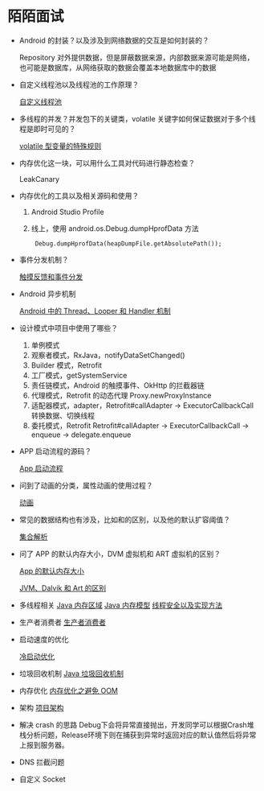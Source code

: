 # 陌陌面试

- Android 的封装？以及涉及到网络数据的交互是如何封装的？

    Repository 对外提供数据，但是屏蔽数据来源，内部数据来源可能是网络，也可能是数据库，从网络获取的数据会覆盖本地数据库中的数据

- 自定义线程池以及线程池的工作原理？

    [自定义线程池](./2自定义线程池.md)

- 多线程的并发？并发包下的关键类，volatile 关键字如何保证数据对于多个线程是即时可见的？

    [volatile 型变量的特殊规则](./3volatile型变量规则.md) 

- 内存优化这一块，可以用什么工具对代码进行静态检查？

    LeakCanary

- 内存优化的工具以及相关源码和使用？
    1. Android Studio Profile
    2. 线上，使用 android.os.Debug.dumpHprofData 方法

            Debug.dumpHprofData(heapDumpFile.getAbsolutePath());

- 事件分发机制？

    [触摸反馈和事件分发](./4触摸反馈事件分发.md) 

- Android 异步机制

    [Android 中的 Thread、Looper 和 Handler 机制](./5Android-Thread-Looper-Handler.md) 

- 设计模式中项目中使用了哪些？
    1. 单例模式
    2. 观察者模式，RxJava，notifyDataSetChanged()
    3. Builder 模式，Retrofit 
    4. 工厂模式，getSystemService
    5. 责任链模式，Android 的触摸事件、OkHttp 的拦截器链
    6. 代理模式，Retrofit 的动态代理 Proxy.newProxyInstance
    7. 适配器模式，adapter，Retrofit#callAdapter → ExecutorCallbackCall 转换数据、切换线程
    8. 委托模式，Retrofit Retrofit#callAdapter → ExecutorCallbackCall → enqueue → delegate.enqueue
- APP 启动流程的源码？

    [App 启动流程](./6App启动流程.md) 

- 问到了动画的分类，属性动画的使用过程？

    [动画](./7动画.md) 

- 常见的数据结构也有涉及，比如和的区别，以及他的默认扩容阈值？

    [集合解析](./8集合解析.md) 

- 问了 APP 的默认内存大小，DVM 虚拟机和 ART 虚拟机的区别？

    [App 的默认内存大小](./9App默认内存大小.md)

    [JVM、Dalvik 和 Art 的区别](./10JVM-Dalvik-Art区别.md)

- 多线程相关
[Java 内存区域](./11Java内存区域.md) 
[Java 内存模型](./12Java内存模型.md) 
[线程安全以及实现方法](./13线程安全.md)
- 生产者消费者
[生产者消费者](./14生产者消费者.md)
- 启动速度的优化

    [冷启动优化](./15冷启动优化.md) 

- 垃圾回收机制
[Java 垃圾回收机制](./16Java垃圾回收机制.md)
- 内存优化
[内存优化之避免 OOM](./内存优化之避免OOM.md)
- 架构
[项目架构](./17项目架构.md)
- 解决 crash 的思路
Debug下会将异常直接抛出，开发同学可以根据Crash堆栈分析问题，Release环境下则在捕获到异常时返回对应的默认值然后将异常上报到服务器。
- DNS 拦截问题
- 自定义 Socket